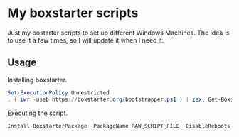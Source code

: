 # My boxstarter scripts

Just my bostarter scripts to set up different Windows Machines. The idea is to use it a few times, so I will update it when I need it.

## Usage

Installing boxstarter.
``` PowerShell
Set-ExecutionPolicy Unrestricted
. { iwr -useb https://boxstarter.org/bootstrapper.ps1 } | iex; Get-Boxstarter -Force
```

Executing the script.
``` PowerShell
Install-BoxstarterPackage -PackageName RAW_SCRIPT_FILE -DisableReboots
```
